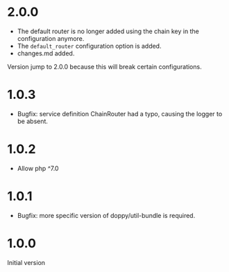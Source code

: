 # 2.0.0

* The default router is no longer added using the chain key in the configuration anymore.
* The `default_router` configuration option is added.
* changes.md added.

Version jump to 2.0.0 because this will break certain configurations.

# 1.0.3

* Bugfix: service definition ChainRouter had a typo, causing the logger to be absent.

# 1.0.2

* Allow php ^7.0

# 1.0.1

* Bugfix: more specific version of doppy/util-bundle is required.

# 1.0.0

Initial version
